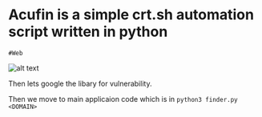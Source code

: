 # Acufin is a simple crt.sh automation script written in python

`#Web`





![alt text](https://i.postimg.cc/HsjF0wyR/Screenshot-from-2023-03-06-17-06-06.png)


Then lets google the libary for vulnerability.


Then we move to main applicaion code which is in `python3 finder.py <DOMAIN>`
